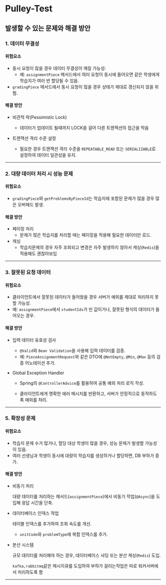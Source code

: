 # Pulley-Test
## 발생할 수 있는 문제와 해결 방안

### 1. **데이터 무결성**

#### **위험요소**

- 동시 요청이 많을 경우 데이터 무결성이 깨질 가능성:
    - 예: `assignmentPiece` 메서드에서 여러 요청이 동시에 들어오면 같은 학생에게 학습지가 여러 번 할당될 수 있음.
- `gradingPiece` 메서드에서 동시 요청이 많을 경우 상태가 제대로 갱신되지 않을 위험.

#### **해결 방안**

- 비관적 락(Pessimistic Lock)
    - 데이터가 업데이트 될때까지 LOCK을 걸어 다른 트렌젝션의 접근을 막음

- 트랜잭션 격리 수준 설정
    - 필요한 경우 트랜잭션 격리 수준을 `REPEATABLE_READ` 또는 `SERIALIZABLE`로 설정하여 데이터 일관성을 유지.

------

### 2. **대량 데이터 처리 시 성능 문제**

#### **위험요소**

- `gradingPiece`와 `getProblemsByPieceId`는 학습지에 포함된 문제가 많을 경우 많은 오버헤드 발생.

#### **해결 방안**

- 페이징 처리
    - 문제가 많은 학습지를 처리할 때는 페이징을 적용해 필요한 데이터만 로드.
- 캐싱
    - 학습지문제의 경우 자주 조회되고 변경은 자주 발생하지 않아서 캐싱(`Redis`)을 적용해도 괜찮아보임

------

### 3. **잘못된 요청 데이터**

#### **위험요소**

- 클라이언트에서 잘못된 데이터가 들어왔을 경우 서버가 예외를 제대로 처리하지 못할 가능성.
- 예: `assignmentPiece`에서 `studentIds`가 빈 값이거나, 잘못된 형식의 데이터가 들어오는 경우.

#### **해결 방안**

- 입력 데이터 유효성 검사

    - `@Valid`와 `Bean Validation`을 사용해 입력 데이터를 검증.
    - 예: `PieceAssignmentRequest`와 같은 DTO에 `@NotEmpty`, `@Min`, `@Max` 등의 검증 어노테이션 추가.

- Global Exception Handler

    - Spring의 `@ControllerAdvice`를 활용하여 공통 예외 처리 로직 작성.

    - 클라이언트에게 명확한 에러 메시지를 반환하고, 서버가 안정적으로 동작하도록 예외를 처리.

------

### 5. **확장성 문제**

#### **위험요소**

- 학습지 문제 수가 많거나, 할당 대상 학생이 많을 경우, 성능 문제가 발생할 가능성이 있음.
- 여러 선생님과 학생이 동시에 대량의 학습지를 생성하거나 할당하면, DB 부하가 증가.

#### **해결 방안**

- 비동기 처리

  대량 데이터를 처리하는 메서드(`assignmentPiece`)에서 비동기 작업(`@Async`)을 도입해 응답 시간을 단축.

- 데이터베이스 인덱스 작업

  테이블 인덱스를 추가하여 조회 속도를 개선.

    - `unitCode`와 `problemType`에 복합 인덱스를 추가.

- 분산 시스템

  규모 데이터를 처리해야 하는 경우, 데이터베이스 샤딩 또는 분산 캐싱(`Redis`) 도입.

  `kafka,rabbitmq`같은 메시지큐를 도입하여 부하가 걸리는작업은 따로 워커서버에서 처리하도록 함

------


